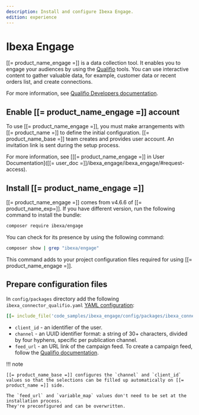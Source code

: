 ```yaml
---
description: Install and configure Ibexa Engage.
edition: experience
---
```


# Ibexa Engage

[[= product_name_engage =]] is a data collection tool. It enables you to engage your audiences by using the [Qualifio](https://qualifio.com/) tools.
You can use interactive content to gather valuable data, for example, customer data or recent orders list, and create connections.

For more information, see [Qualifio Developers documentation](https://developers.qualifio.com/docs/engage/).

## Enable [[= product_name_engage =]] account

To use [[= product_name_engage =]], you must make arrangements with [[= product_name =]] to define the initial configuration.
[[= product_name_base =]] team creates and provides user account.
An invitation link is sent during the setup process.

For more information, see [[[= product_name_engage =]] in User Documentation]([[= user_doc =]]/ibexa_engage/ibexa_engage/#request-access).

## Install [[= product_name_engage =]]

[[= product_name_engage =]] comes from v4.6.6 of [[= product_name_exp=]].
If you have different version, run the following command to install the bundle:

``` bash
composer require ibexa/engage
```

You can check for its presence by using the following command:

``` bash
composer show | grep "ibexa/engage"
```

This command adds to your project configuration files required for using [[= product_name_engage =]].

## Prepare configuration files

In `config/packages` directory add the following `ibexa_connector_qualifio.yaml` [YAML configuration](configuration.md#configuration-files):

``` yaml
[[= include_file('code_samples/ibexa_engage/config/packages/ibexa_connector_qualifio.yaml') =]]
```

- `client_id` - an identifier of the user.
- `channel` - an UUID identifier format: a string of 30+ characters, divided by four hyphens, specific per publication channel.
- `feed_url` - an URL link of the campaign feed. To create a campaign feed, follow the [Qualifio documentation](https://support.qualifio.com/hc/en-us/articles/360022954454-About-Campaign-Feeds).

!!! note

    [[= product_name_base =]] configures the `channel` and `client_id` values so that the selections can be filled up automatically on [[= product_name =]] side.

    The `feed_url` and `variable_map` values don't need to be set at the installation process.
    They're preconfigured and can be overwritten.